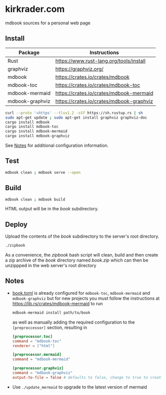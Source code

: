 # kirkrader.com

mdbook sources for a personal web page

## Install

| Package         | Instructions                               |
|-----------------|--------------------------------------------|
| Rust            | <https://www.rust-lang.org/tools/install>  |
| graphviz        | <https://graphviz.org/>                    |
| mdbook          | <https://crates.io/crates/mdbook>          |
| mdbook-toc      | <https://crates.io/crates/mdbook-toc>      |
| mdbook-mermaid  | <https://crates.io/crates/mdbook-mermaid>  |
| mdbook-graphviz | <https://crates.io/crates/mdbook-graphviz> |

```bash
curl --proto '=https' --tlsv1.2 -sSf https://sh.rustup.rs | sh
sudo apt-get update ; sudo apt-get install graphviz graphviz-doc
cargo install mdbook
cargo install mdbook-toc
cargo install mdbook-mermaid
cargo install mdbook-graphviz
```

See [Notes](#notes) for additional configuration information.

## Test

```bash
mdbook clean ; mdbook serve --open
```

## Build

```bash
mdbook clean ; mdbook build
```

HTML output will be in the _book_ subdirectory.

## Deploy

Upload the contents of the _book_ subdirectory to the server's root directory.

```bash
./zipbook
```

As a convenience, the _zipbook_ bash script will clean, build and then create a
zip archive of the _book_ directory named _book.zip_ which can then be
unzippped in the web server's root directory

## Notes

* [book.toml](./book.toml) is already configured for `mdbook-toc`,
  `mdbook-mermaid` and `mdbook-graphviz` but for new projects you must follow
  the instructions at <https://lib.rs/crates/mdbook-mermaid> to run
  
  ```bash
  mdbook-mermaid install path/to/book
  ```

  as well as manually adding the required configuration to the
  `[preproccessor]` section, resulting in

  ```toml
  [preprocessor.toc]
  command = "mdbook-toc"
  renderer = ["html"]

  [preprocessor.mermaid]
  command = "mdbook-mermaid"

  [preprocessor.graphviz]
  command = "mdbook-graphviz"
  output-to-file = false # defaults to false, change to true to create SVG files instead of rendering them inline
  ```

* Use `./update_mermaid` to upgrade to the latest version of mermaid
